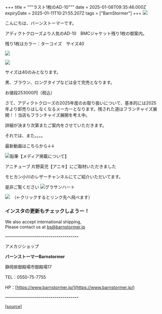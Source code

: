 +++
title = """ラスト1枚のAD-10"""
date = 2025-01-08T09:35:46.000Z
expiryDate = 2025-01-11T10:21:55.207Z
tags = ["BarnStormer"]
+++
[![](https://stat.ameba.jp/user_images/20231023/16/barnstormer-go/b2/03/p/o0420015015354743273.png)](https://ameblo.jp/barnstormer-go/entry-12825670498.html)

こんにちは、バーンストーマーです。

アディクトクローズより人気のAD-10　BMCジャケット残り1枚の御案内。

残り1枚はカラー：ターコイズ　サイズ40

[![](https://stat.ameba.jp/user_images/20250108/18/barnstormer-go/fe/5c/j/o0581070015530991616.jpg)](https://stat.ameba.jp/user_images/20250108/18/barnstormer-go/fe/5c/j/o0581070015530991616.jpg)

[![](https://stat.ameba.jp/user_images/20250108/18/barnstormer-go/d1/f2/j/o0553070015530991618.jpg)](https://stat.ameba.jp/user_images/20250108/18/barnstormer-go/d1/f2/j/o0553070015530991618.jpg)

サイズは40のみとなります。

黒、ブラウン、ロングタイプなどは全て完売となります。

お値段253000円（税込）

さて、アディクトクローズの2025年度のお取り扱いについて、基本的には2025年より卸売りはしなくなるメーカーとなります。残された道はフランチャイズ展開！！当店もフランチャイズ展開を考え中。

詳細が決まり次第またご案内をさせていただきます。

それでは、また。。。。

最新動画はこちらから↓↓

![鉛筆](https://stat100.ameba.jp/blog/ucs/img/char/char3/519.png)【メディア掲載について】

アニチューブ 片野英児【アニキ】にご取材いただきました

モヒカン小川のレザーチャンネルにてご紹介いただいてます。

是非ご覧ください ![グラサンハート](https://stat100.ameba.jp/blog/ucs/img/char/char3/148.png)

[![](https://stat.ameba.jp/user_images/20230412/16/barnstormer-go/6a/23/p/o0108010815269242493.png)](https://www.instagram.com/barnstormer_daily/)　（←クリックするとリンク先へ飛べます）

### インスタの更新もチェックしようー！

We also accept international shipping,  
Please contact us at bs@barnstormer.jp

**\-------------------------------------**

アメカジショップ

**バーンストーマーBarnstormer**

静岡県御殿場市御殿場17

TEL：0550-75-7755

HP：[https://www.barnstormer.jp/](https://www.barnstormer.jp/)

**\-------------------------------------**

[[source]](https://ameblo.jp/barnstormer-go/entry-12881682688.html)
